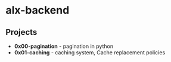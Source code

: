 
#  alx-backend
## Projects
- **0x00-pagination** - pagination in python
- **0x01-caching** - caching system, Cache replacement policies
